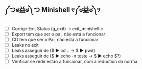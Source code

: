 ## ༼つಠ益ಠ༽つ   **Minishell** 	୧༼ಠ益ಠ༽୨


- [ ]  Corrigir Exit Status (g_exit) → exit_minishell.c
- [ ]  Export tem que ser o pai, não está a funcionar
- [ ]  CD tem que ser o Pai, não está a funcionar
- [ ]  Leaks no exit
- [ ]  Leaks asseguir de ($ ▶ cd ..     →     $ ▶ pwd)
- [ ]  Leaks asseguir de ($ ▶ echo -n teste     →     $ ▶ echo $?)
- [ ]  Verificar se redir estão a funcionar, com a reduction da norma
